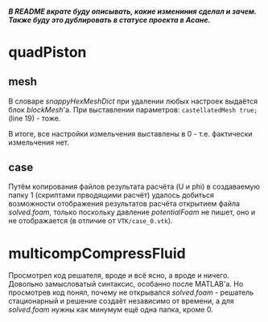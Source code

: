 ##### В README *_вкрате_* буду описывать, какие измениния сделал и зачем. Также буду это дублировать в статусе проекта в Асане.

# quadPiston
## mesh

В словаре _snappyHexMeshDict_ при удалении любых настроек выдаётся блок _blockMesh_'a. При выставлении параметров: `castellatedMesh true;` (line 19) - тоже.

В итоге, все настройки измельчения выставлены в 0 - т.е. фактически измельчения нет.

## case

Путём копирования файлов результата расчёта (U и phi) в создаваемую папку 1 (скриптами прводящими расчёт) удалось добиться возможности отображения результатов расчёта открытием файла _solved.foam_, только поскольку давление _potentialFoam_ не пишет, оно и не отображается (в отличие от `VTK/case_0.vtk`).

# multicompCompressFluid

Просмотрел код решателя, вроде и всё ясно, а вроде и ничего. Довольно замысловатый синтаксис, особанно после MATLAB'a.
Но просмотрев код понял, почему не открывался _solved.foam_ - решатель стационарный и решение создаёт независимо от времени, а для _solved.foam_ нужны как минумум ещё одна папка, кроме 0. 